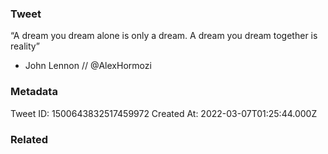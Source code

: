 ### Tweet
“A dream you dream alone is only a dream. A dream you dream together is reality”

- John Lennon // @AlexHormozi

### Metadata
Tweet ID: 1500643832517459972
Created At: 2022-03-07T01:25:44.000Z

### Related

